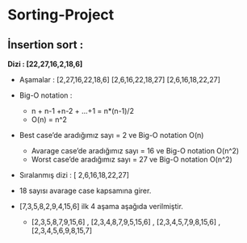 # Sorting-Project

## İnsertion sort :

**Dizi : [22,27,16,2,18,6]**

- Aşamalar :  [2,27,16,22,18,6]  [2,6,16,22,18,27] [2,6,16,18,22,27] 

- Big-O notation : 
  - n + n-1 +n-2 + ...+1 = n*(n-1)/2
  - O(n) = n^2

- Best case’de aradığımız sayı = 2 ve Big-O notation O(n) 
  - Avarage case’de aradığımız sayı = 16 ve Big-O notation O(n^2) 
  - Worst case’de aradığımız sayı = 27 ve Big-O notation O(n^2)

- Sıralanmış dizi : [ 2,6,16,18,22,27] 
- 18 sayısı avarage case kapsamına girer.

- [7,3,5,8,2,9,4,15,6] ilk 4 aşama aşağıda verilmiştir.

  -  [2,3,5,8,7,9,15,6]  ,  [2,3,4,8,7,9,5,15,6] ,  [2,3,4,5,7,9,8,15,6] ,  [2,3,4,5,6,9,8,15,7]